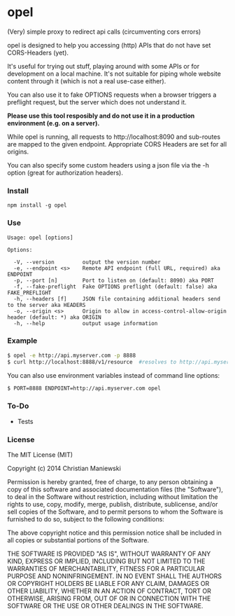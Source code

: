 # opel

(Very) simple proxy to redirect api calls (circumventing cors errors)

opel is designed to help you accessing (http) APIs that do not have set CORS-Headers (yet).

It's useful for trying out stuff, playing around with some APIs or for development on a local machine. It's not suitable for piping whole website content through it (which is not a real use-case either).

You can also use it to fake OPTIONS requests when a browser triggers a preflight request, but the server which does not understand it.

**Please use this tool resposibly and do not use it in a production environment (e.g. on a server).**

While opel is running, all requests to http://localhost:8090 and sub-routes are mapped to the given endpoint. Appropriate CORS Headers are set for all origins.

You can also specify some custom headers using a json file via the -h option (great for authorization headers).

### Install

```
npm install -g opel

```

### Use
```
Usage: opel [options]

Options:

  -V, --version         output the version number
  -e, --endpoint <s>    Remote API endpoint (full URL, required) aka ENDPOINT
  -p, --port [n]        Port to listen on (default: 8090) aka PORT
  -f, --fake-preflight  Fake OPTIONS preflight (default: false) aka FAKE_PREFLIGHT
  -h, --headers [f]     JSON file containing additional headers send to the server aka HEADERS
  -o, --origin <s>      Origin to allow in access-control-allow-origin header (default: *) aka ORIGIN
  -h, --help            output usage information
```

### Example
```bash
$ opel -e http://api.myserver.com -p 8888
$ curl http://localhost:8888/v1/resource  #resolves to http://api.myserver.com/v1/resource
```

You can also use environment variables instead of command line options:
```bash
$ PORT=8888 ENDPOINT=http://api.myserver.com opel
```

### To-Do
* Tests

### License

The MIT License (MIT)

Copyright (c) 2014 Christian Maniewski

Permission is hereby granted, free of charge, to any person obtaining a copy of this software and associated documentation files (the "Software"), to deal in the Software without restriction, including without limitation the rights to use, copy, modify, merge, publish, distribute, sublicense, and/or sell copies of the Software, and to permit persons to whom the Software is furnished to do so, subject to the following conditions:

The above copyright notice and this permission notice shall be included in all copies or substantial portions of the Software.

THE SOFTWARE IS PROVIDED "AS IS", WITHOUT WARRANTY OF ANY KIND, EXPRESS OR IMPLIED, INCLUDING BUT NOT LIMITED TO THE WARRANTIES OF MERCHANTABILITY, FITNESS FOR A PARTICULAR PURPOSE AND NONINFRINGEMENT. IN NO EVENT SHALL THE AUTHORS OR COPYRIGHT HOLDERS BE LIABLE FOR ANY CLAIM, DAMAGES OR OTHER LIABILITY, WHETHER IN AN ACTION OF CONTRACT, TORT OR OTHERWISE, ARISING FROM, OUT OF OR IN CONNECTION WITH THE SOFTWARE OR THE USE OR OTHER DEALINGS IN THE SOFTWARE.